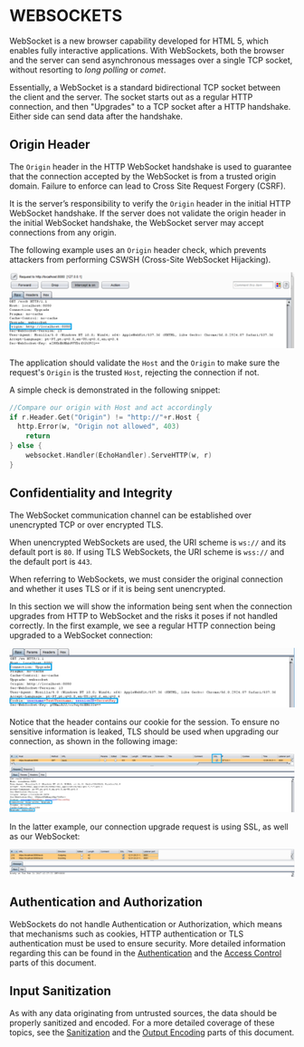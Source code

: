 WEBSOCKETS
==========

WebSocket is a new browser capability developed for HTML 5, which enables fully
interactive applications. With WebSockets, both the browser and the server can
send asynchronous messages over a single TCP socket, without resorting to
_long polling_ or _comet_.

Essentially, a WebSocket is a standard bidirectional TCP socket between the
client and the server. The socket starts out as a regular HTTP connection, and
then "Upgrades" to a TCP socket after a HTTP handshake. Either side can send
data after the handshake.

## Origin Header

The `Origin` header in the HTTP WebSocket handshake is used to guarantee that
the connection accepted by the WebSocket is from a trusted origin domain.
Failure to enforce can lead to Cross Site Request Forgery (CSRF).

It is the server’s responsibility to verify the `Origin` header in the initial
HTTP WebSocket handshake. If the server does not validate the origin header in
the initial WebSocket handshake, the WebSocket server may accept connections
from any origin.

The following example uses an `Origin` header check, which prevents
attackers from performing CSWSH (Cross-Site WebSocket Hijacking).

![HTTP Header Leak](img/w1_1.png)

The application should validate the `Host` and the `Origin` to make sure the
request's `Origin` is the trusted `Host`, rejecting the connection if not.

A simple check is demonstrated in the following snippet:

```go
//Compare our origin with Host and act accordingly
if r.Header.Get("Origin") != "http://"+r.Host {
  http.Error(w, "Origin not allowed", 403)
    return
} else {
    websocket.Handler(EchoHandler).ServeHTTP(w, r)
}
```

## Confidentiality and Integrity

The WebSocket communication channel can be established over unencrypted TCP or
over encrypted TLS.

When unencrypted WebSockets are used, the URI scheme is `ws://` and its
default port is `80`.
If using TLS WebSockets, the URI scheme is `wss://` and the default port is
`443`.

When referring to WebSockets, we must consider the original connection and
whether it uses TLS or if it is being sent unencrypted.

In this section we will show the information being sent when the connection
upgrades from HTTP to WebSocket and the risks it poses if not handled
correctly. In the first example, we see a regular HTTP connection being upgraded
to a WebSocket connection:

![HTTP Cookie Leak](img/w2_1.png)

Notice that the header contains our cookie for the session. To ensure no
sensitive information is leaked, TLS should be used when upgrading our
connection, as shown in the following image:

![HTTP Cookie TLS](img/ws_tls_upgrade.png)

In the latter example, our connection upgrade request is using SSL, as well as
our WebSocket:

![Websocket SSL](img/wss_secure.png)

## Authentication and Authorization

WebSockets do not handle Authentication or Authorization, which means that
mechanisms such as cookies, HTTP authentication or TLS authentication must be
used to ensure security. More detailed information regarding this can be found
in the [Authentication][1] and the [Access Control][2] parts of this document.

## Input Sanitization

As with any data originating from untrusted sources, the data should be properly
sanitized and encoded. For a more detailed coverage of these topics, see
the [Sanitization][3] and the [Output Encoding][4] parts of this document.

[1]: ../authentication-password-management/README.md
[2]: ../access-control/README.md
[3]: ../input-validation/sanitization.md
[4]: ../output-encoding/README.md
